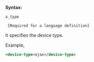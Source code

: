 **Syntax:**

<device-type>*`a_type`*</device-type>

` [Required for a language definition]`

It specifies the device type.

Example,

``` xml
<device-type>ajax</device-type>
```


